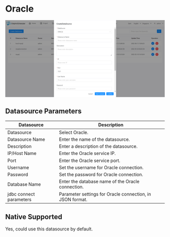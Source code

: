 # Oracle

![oracle](../../../../img/new_ui/dev/datasource/oracle.png)

## Datasource Parameters

| **Datasource** | **Description** |
| --- | --- |
| Datasource | Select Oracle. |
| Datasource Name | Enter the name of the datasource. |
| Description | Enter a description of the datasource. |
| IP/Host Name | Enter the Oracle service IP. |
| Port | Enter the Oracle service port. |
| Username | Set the username for Oracle connection. |
| Password | Set the password for Oracle connection. |
| Database Name | Enter the database name of the Oracle connection. |
| jdbc connect parameters | Parameter settings for Oracle connection, in JSON format. |

## Native Supported

Yes, could use this datasource by default.